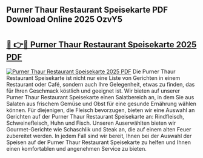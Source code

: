 ## Purner Thaur Restaurant Speisekarte PDF Download Online 2025 OzvY5

# <h2><a href="http://gcbson.nevu.top/?p=Purner+Thaur+Restaurant+Speisekarte">🔗 👉🔴 Purner Thaur Restaurant Speisekarte 2025 PDF</a></h2>

[![Purner Thaur Restaurant Speisekarte 2025 PDF](https://i.imgur.com/dBaPXMq.png)](http://gcbson.nevu.top/?p=Purner+Thaur+Restaurant+Speisekarte)
Die Purner Thaur Restaurant Speisekarte ist nicht nur eine Liste von Gerichten in einem Restaurant oder Café, sondern auch Ihre Gelegenheit, etwas zu finden, das für Ihren Geschmack köstlich und geeignet ist. Wir bieten auf unserer Purner Thaur Restaurant Speisekarte einen Salatbereich an, in dem Sie aus Salaten aus frischem Gemüse und Obst für eine gesunde Ernährung wählen können. Für diejenigen, die Fleisch bevorzugen, bieten wir eine Auswahl an Gerichten auf der Purner Thaur Restaurant Speisekarte an: Rindfleisch, Schweinefleisch, Huhn und Fisch. Unseren Auserwählten bieten wir Gourmet-Gerichte wie Schaschlik und Steak an, die auf einem alten Feuer zubereitet werden. In jedem Fall sind wir bereit, Ihnen bei der Auswahl der Speisen auf der Purner Thaur Restaurant Speisekarte zu helfen und Ihnen einen komfortablen und angenehmen Service zu bieten.
